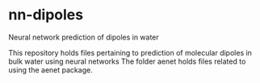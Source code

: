 # nn-dipoles
Neural network prediction of dipoles in water

This repository holds files pertaining to prediction of molecular dipoles in bulk water using neural networks
The folder aenet holds files related to using the aenet package.
